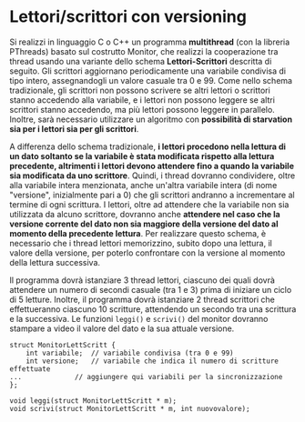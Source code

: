# Lettori/scrittori con versioning

Si realizzi in linguaggio C o C++ un programma **multithread** (con la
libreria PThreads) basato sul costrutto Monitor, che realizzi la
cooperazione tra thread usando una variante dello schema
**Lettori-Scrittori** descritta di seguito. Gli scrittori aggiornano
periodicamente una variabile condivisa di tipo intero, assegnandogli un
valore casuale tra 0 e 99. Come nello schema tradizionale, gli scrittori
non possono scrivere se altri lettori o scrittori stanno accedendo alla
variabile, e i lettori non possono leggere se altri scrittori stanno
accedendo, ma più lettori possono leggere in parallelo. Inoltre, sarà
necessario utilizzare un algoritmo con **possibilità di starvation sia
per i lettori sia per gli scrittori**.

A differenza dello schema tradizionale, **i lettori procedono nella
lettura di un dato soltanto se la variabile è stata modificata rispetto
alla lettura precedente, altrimenti i lettori devono attendere fino a
quando la variabile sia modificata da uno scrittore**. Quindi, i thread
dovranno condividere, oltre alla variabile intera menzionata, anche
un'altra variabile intera (di nome "versione", inizialmente pari a 0)
che gli scrittori andranno a incrementare al termine di ogni scrittura.
I lettori, oltre ad attendere che la variabile non sia utilizzata da
alcuno scrittore, dovranno anche **attendere nel caso che la versione
corrente del dato non sia maggiore della versione del dato al momento
della precedente lettura**. Per realizzare questo schema, è necessario
che i thread lettori memorizzino, subito dopo una lettura, il valore
della versione, per poterlo confrontare con la versione al momento della
lettura successiva.

Il programma dovrà istanziare 3 thread lettori, ciascuno dei quali dovrà
attendere un numero di secondi casuale (tra 1 e 3) prima di iniziare un
ciclo di 5 letture. Inoltre, il programma dovrà istanziare 2 thread
scrittori che effettueranno ciascuno 10 scritture, attendendo un secondo
tra una scrittura e la successiva. Le funzioni `leggi()` e `scrivi()`
del monitor dovranno stampare a video il valore del dato e la sua
attuale versione.


    struct MonitorLettScritt {
        int variabile;  // variabile condivisa (tra 0 e 99)
        int versione;   // variabile che indica il numero di scritture effettuate
    ...             // aggiungere qui variabili per la sincronizzazione
    };

    void leggi(struct MonitorLettScritt * m);
    void scrivi(struct MonitorLettScritt * m, int nuovovalore);
